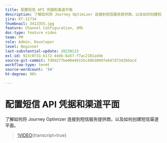 ```yaml
---
title: 配置短信 API 凭据和渠道平面
description: 了解如何将 Journey Optimizer 连接到短信服务提供商，以及如何创建短信渠道平面。
jira: KT-11734
thumbnail: 3413355.jpg
feature: Channel Configuration, SMS
doc-type: feature video
team: PM
role: Admin, Developer
level: Beginner
last-substantial-update: 20230123
exl-id: 923c0731-b172-44db-8a57-f7ac2101adde
source-git-commit: fd9d277be00449155c49b3809fe647d7342b6acd
workflow-type: tm+mt
source-wordcount: '54'
ht-degree: 96%

---
```


# 配置短信 API 凭据和渠道平面

了解如何将 Journey Optimizer 连接到短信服务提供商，以及如何创建短信渠道平面。

>[!VIDEO](https://video.tv.adobe.com/v/3413355?quality=12&learn=on){transcript=true}
